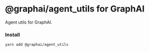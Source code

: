 
# @graphai/agent_utils for GraphAI

Agent utils for GraphAI.

### Install

```sh
yarn add @graphai/agent_utils
```
